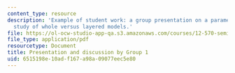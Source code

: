 ```yaml
---
content_type: resource
description: 'Example of student work: a group presentation on a parameterized convection
  study of whole versus layered models.'
file: https://ol-ocw-studio-app-qa.s3.amazonaws.com/courses/12-570-seminar-in-geophysics-thermal-and-chemical-evolution-of-the-earth-spring-2005/6515198e10adf167a98a09077eec5e80_150205_group1.pdf
file_type: application/pdf
resourcetype: Document
title: Presentation and discussion by Group 1
uid: 6515198e-10ad-f167-a98a-09077eec5e80
---
```

